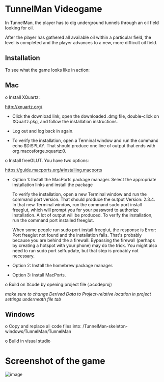 # TunnelMan Videogame

In TunnelMan, the player has to dig underground tunnels through an oil field looking for oil. 

After the player has gathered all available oil within a particular field, the level is completed and the player advances to a new, more difficult oil field.

## Installation
To see what the game looks like in action:

## Mac

o Install XQuartz:

http://xquartz.org/

* Click the download link, open the downloaded .dmg file, double-click on XQuartz.pkg, and follow the installation instructions.

* Log out and log back in again.

* To verify the installation, open a Terminal window and run the command echo $DISPLAY. That should produce one line of output that ends with org.macosforge.xquartz:0.


o Install freeGLUT. You have two options:

https://guide.macports.org/#installing.macports

* Option 1: Install the MacPorts package manager. Select the appropriate installation links and install the package

  To verify the installation, open a new Terminal window and run the command port version. That should produce the output Version: 2.3.4. In that new Terminal window, run the command sudo port install freeglut, which will prompt you for your password to authorize installation. A lot of output will be produced. To verify the installation, run the command port installed freeglut.

  When some people run sudo port install freeglut, the response is Error: Port freeglut not found and the installation fails. That's probably because you are behind the a firewall. Bypassing the firewall (perhaps by creating a hotspot with your phone) may do the trick. You might also need to run sudo port selfupdate, but that step is probably not necessary.

* Option 2: Install the homebrew package manager.
* Option 3: Install MacPorts.

o Build on Xcode by opening project file (.xcodeproj) 

*make sure to change Derived Data to Project-relative location in project settings underneath file tab*

## Windows

o Copy and replace all code files into: /TunnelMan-skeleton-windows/TunnelMan/TunnelMan

o Build in visual studio


# Screenshot of the game
![image](https://user-images.githubusercontent.com/96732758/188429840-faadedf7-b1f5-4d58-9d2c-ea757ddb4a03.png)

